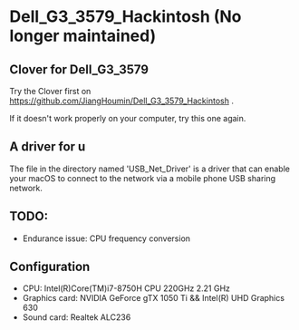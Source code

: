 # Dell_G3_3579_Hackintosh (No longer maintained)
## Clover for Dell_G3_3579

Try the Clover first on https://github.com/JiangHoumin/Dell_G3_3579_Hackintosh .

If it doesn't work properly on your computer,  try this one again.



## A driver for u

The file in the directory named 'USB_Net_Driver' is a driver that can enable your macOS to connect to the network via a mobile phone USB sharing network.



## TODO:
- Endurance issue: CPU frequency conversion

## Configuration

- CPU: Intel(R)Core(TM)i7-8750H CPU 220GHz 2.21 GHz
- Graphics card: NVIDIA GeForce gTX 1050 Ti  &&  Intel(R) UHD Graphics 630
- Sound card: Realtek ALC236
